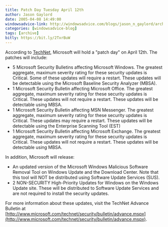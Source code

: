 ```yaml
---
title: Patch Day Tuesday April 12th
author: Jason Gaylord
date: 2005-04-08 14:49:00
windowsadvice-link: http://windowsadvice.com/blogs/jason_n_gaylord/archive/2005/04/08/Microsoft-Security-Bulletin-2005-04-12.aspx
categories: [windowsadvice-blog]
tags: [archive]
bitly: https://bit.ly/2TxrBuW
---
```


According to [TechNet](http://www.microsoft.com/technet/security/bulletin/advance.mspx), Microsoft will hold a "patch day" on April 12th. The patches will include:  

- 5 Microsoft Security Bulletins affecting Microsoft Windows. The greatest aggregate, maximum severity rating for these security updates is Critical. Some of these updates will require a restart. These updates will be detectable using the Microsoft Baseline Security Analyzer (MBSA).     
- 1 Microsoft Security Bulletin affecting Microsoft Office. The greatest aggregate, maximum severity rating for these security updates is Critical. These updates will not require a restart. These updates will be detectable using MBSA.  
- 1 Microsoft Security Bulletin affecting MSN Messenger. The greatest aggregate, maximum severity rating for these security updates is Critical. These updates may require a restart. These updates will be detectable using the Enterprise Scanning Tool (EST)  
- 1 Microsoft Security Bulletin affecting Microsoft Exchange. The greatest aggregate, maximum severity rating for these security updates is Critical. These updates will not require a restart. These updates will be detectable using MBSA.  

In addition, Microsoft will release:  
  
- An updated version of the Microsoft Windows Malicious Software Removal Tool on Windows Update and the Download Center. Note that this tool will NOT be distributed using Software Update Services (SUS).  
- 2 NON-SECURITY High-Priority Updates for Windows on the Windows Update site. These will be distributed to Software Update Services and are not required to install the security updates.  

For more information about these updates, visit the TechNet Advance Bulletin at [http://www.microsoft.com/technet/security/bulletin/advance.mspx](http://www.microsoft.com/technet/security/bulletin/advance.mspx).
